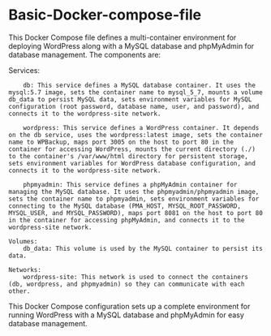 # Basic-Docker-compose-file

This Docker Compose file defines a multi-container environment for deploying WordPress along with a MySQL database and phpMyAdmin for database management. The components are:

Services:
        
        db: This service defines a MySQL database container. It uses the mysql:5.7 image, sets the container name to mysql_5_7, mounts a volume db_data to persist MySQL data, sets environment variables for MySQL configuration (root password, database name, user, and password), and connects it to the wordpress-site network.
        
        wordpress: This service defines a WordPress container. It depends on the db service, uses the wordpress:latest image, sets the container name to WPBackup, maps port 3005 on the host to port 80 in the container for accessing WordPress, mounts the current directory (./) to the container's /var/www/html directory for persistent storage, sets environment variables for WordPress database configuration, and connects it to the wordpress-site network.
        
        phpmyadmin: This service defines a phpMyAdmin container for managing the MySQL database. It uses the phpmyadmin/phpmyadmin image, sets the container name to phpmyadmin, sets environment variables for connecting to the MySQL database (PMA_HOST, MYSQL_ROOT_PASSWORD, MYSQL_USER, and MYSQL_PASSWORD), maps port 8081 on the host to port 80 in the container for accessing phpMyAdmin, and connects it to the wordpress-site network.

    Volumes:
        db_data: This volume is used by the MySQL container to persist its data.

    Networks:
        wordpress-site: This network is used to connect the containers (db, wordpress, and phpmyadmin) so they can communicate with each other.

This Docker Compose configuration sets up a complete environment for running WordPress with a MySQL database and phpMyAdmin for easy database management.
